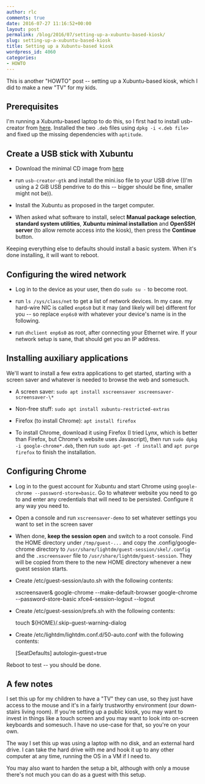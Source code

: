 ```yaml
---
author: rlc
comments: true
date: 2016-07-27 11:16:52+00:00
layout: post
permalink: /blog/2016/07/setting-up-a-xubuntu-based-kiosk/
slug: setting-up-a-xubuntu-based-kiosk
title: Setting up a Xubuntu-based kiosk
wordpress_id: 4060
categories:
- HOWTO
---
```


This is another "HOWTO" post -- setting up a Xubuntu-based kiosk, which I did to make a new "TV" for my kids.

<!--more-->



## Prerequisites


I'm running a Xubuntu-based laptop to do this, so I first had to install usb-creator from [here](https://launchpad.net/usb-creator). Installed the two `.deb` files using `dpkg -i <.deb file>` and fixed up the missing dependencies with `aptitude`.



## Create a USB stick with Xubuntu





	
  * Download the minimal CD image from [here](https://help.ubuntu.com/community/Installation/MinimalCD)

	
  * run `usb-creator-gtk` and install the mini.iso file to your USB drive ((I'm using a 2 GiB USB pendrive to do this -- bigger should be fine, smaller might not be)).

	
  * Install the Xubuntu as proposed in the target computer.

	
  * When asked what software to install, select **Manual package selection**, **standard system utilities**, **Xubuntu minimal installation** and **OpenSSH server** (to allow remote access into the kiosk), then press the **Continue** button.




Keeping everything else to defaults should install a basic system. When it's done installing, it will want to reboot.



## Configuring the wired network





	
  * Log in to the device as your user, then do `sudo su -` to become root.

	
  * run `ls /sys/class/net` to get a list of network devices. In my case. my hard-wire NIC is called `enp6s0` but it may (and likely will be) different for you -- so replace `enp6s0` with whatever your device's name is in the following.

	
  * run `dhclient enp6s0` as root, after connecting your Ethernet wire. If your network setup is sane, that should get you an IP address.





## Installing auxiliary applications


We'll want to install a few extra applications to get started, starting with a screen saver and whatever is needed to browse the web and somesuch.





  * A screen saver: `sudo apt install xscreensaver xscreensaver-screensaver-\*`


  * Non-free stuff: `sudo apt install xubuntu-restricted-extras`


  * Firefox (to install Chrome): `apt install firefox`


  * To install Chrome, download it using Firefox (I tried Lynx, which is better than Firefox, but Chrome's website uses Javascript), then run `sudo dpkg -i google-chrome*.deb`, then run `sudo apt-get -f install` and `apt purge firefox` to finish the installation.





## Configuring Chrome





	
  * Log in to the guest account for Xubuntu and start Chrome using `google-chrome --password-store=basic`. Go to whatever website you need to go to and enter any credentials that will need to be persisted. Configure it any way you need to.


	
  * Open a console and run `xscreensaver-demo` to set whatever settings you want to set in the screen saver

	
  * When done, **keep the session open** and switch to a root console. Find the HOME directory under `/tmp/guest-...` and copy the .config/google-chrome directory to `/usr/share/lightdm/guest-session/skel/.config` and the `.xscreensaver` file to `/usr/share/lightdm/guest-session`. They will be copied from there to the new HOME directory whenever a new guest session starts.

	
  * Create /etc/guest-session/auto.sh with the following contents:

    
    xscreensaver&
    google-chrome --make-default-browser
    google-chrome --password-store-basic <first url to surf to>
    xfce4-session-logout --logout


	
  * Create /etc/guest-session/prefs.sh with the following contents:

    
    touch ${HOME}/.skip-guest-warning-dialog


	
  * Create /etc/lightdm/lightdm.conf.d/50-auto.conf with the following contents:

    
    [SeatDefaults]
    autologin-guest=true






Reboot to test -- you should be done.



## A few notes


I set this up for my children to have a "TV" they can use, so they just have access to the mouse and it's in a fairly trustworthy environment (our down-stairs living room). If you're setting up a public kiosk, you may want to invest in things like a touch screen and you may want to look into on-screen keyboards and somesuch. I have no use-case for that, so you're on your own.

The way I set this up was using a laptop with no disk, and an external hard drive. I can take the hard drive with me and hook it up to any other computer at any time, running the OS in a VM if I need to.

You may also want to harden the setup a bit, although with only a mouse there's not much you can do as a guest with this setup.
